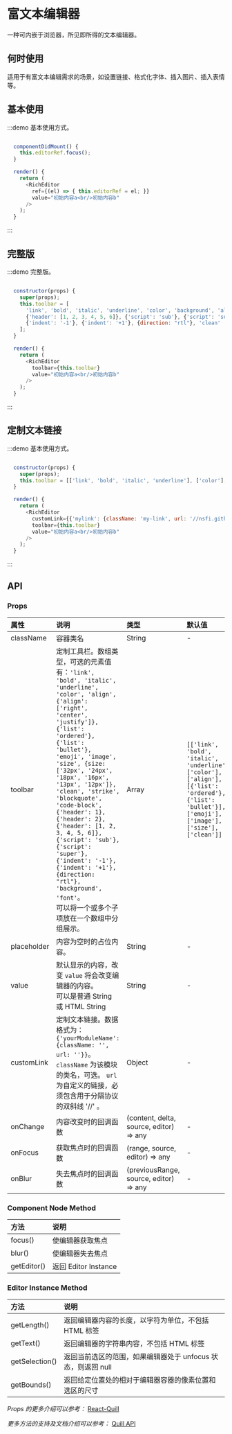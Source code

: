 # 富文本编辑器

一种可内嵌于浏览器，所见即所得的文本编辑器。

## 何时使用

适用于有富文本编辑需求的场景，如设置链接、格式化字体、插入图片、插入表情等。

## 基本使用

:::demo 基本使用方式。

```js

  componentDidMount() {
    this.editorRef.focus();
  }

  render() {
    return (
      <RichEditor
        ref={(el) => { this.editorRef = el; }}
        value="初始内容a<br/>初始内容b"
      />
    );
  }
```
:::

## 完整版

:::demo 完整版。

```js

  constructor(props) {
    super(props);
    this.toolbar = [
      'link', 'bold', 'italic', 'underline', 'color', 'background', 'align', 'font', 'size', {'list': 'ordered'}, {'list': 'bullet'}, 'emoji', 'image', 'strike', 'blockquote', 'code-block', 
      {'header': [1, 2, 3, 4, 5, 6]}, {'script': 'sub'}, {'script': 'super'}, 
      {'indent': '-1'}, {'indent': '+1'}, {direction: "rtl"}, 'clean'
    ];
  }

  render() {
    return (
      <RichEditor
        toolbar={this.toolbar}
        value="初始内容a<br/>初始内容b"
      />
    );
  }
```
:::

## 定制文本链接

:::demo 基本使用方式。

```js

  constructor(props) {
    super(props);
    this.toolbar = [['link', 'bold', 'italic', 'underline'], ['color'], ['align'], [{'list': 'ordered'}, {'list': 'bullet'}], ['emoji'], ['image'], ['size'], ['clean'], ['mylink']];
  }

  render() {
    return (
      <RichEditor
        customLink={{'mylink': {className: 'my-link', url: '//nsfi.github.io/ppfish-components/#/home'}}}
        toolbar={this.toolbar}
        value="初始内容a<br/>初始内容b"
      />
    );
  }
```
:::

## API

### Props

|属性|说明|类型|默认值|
|:-|:-|:-|:-|
| className | 容器类名 | String | - |
| toolbar | 定制工具栏。数组类型，可选的元素值有：`'link', 'bold', 'italic', 'underline', 'color', 'align', {'align': ['right', 'center', 'justify']}, {'list': 'ordered'}, {'list': 'bullet'}, 'emoji', 'image', 'size', {size: ['32px', '24px', '18px', '16px', '13px', '12px']}, 'clean', 'strike', 'blockquote', 'code-block', {'header': 1}, {'header': 2}, {'header': [1, 2, 3, 4, 5, 6]}, {'script': 'sub'}, {'script': 'super'}, {'indent': '-1'}, {'indent': '+1'}, {direction: "rtl"}, 'background', 'font'`。<br/>可以将一个或多个子项放在一个数组中分组展示。| Array | `[['link', 'bold', 'italic', 'underline'], ['color'], ['align'], [{'list': 'ordered'}, {'list': 'bullet'}], ['emoji'], ['image'], ['size'], ['clean']]` |
| placeholder | 内容为空时的占位内容。 | String | - |
| value | 默认显示的内容，改变 `value` 将会改变编辑器的内容。<br/>可以是普通 String 或 HTML String | String | - |
| customLink | 定制文本链接。数据格式为： `{'yourModuleName': {className: '', url: ''}}`。 `className` 为该模块的类名，可选。 `url` 为自定义的链接，必须包含用于分隔协议的双斜线 '//' 。 | Object | - |
| onChange | 内容改变时的回调函数 | (content, delta, source, editor) => any | - |
| onFocus | 获取焦点时的回调函数 | (range, source, editor) => any | - |
| onBlur | 失去焦点时的回调函数 | (previousRange, source, editor) => any | - |


### Component Node Method

|方法|说明|
|:-|:-|
| focus() | 使编辑器获取焦点 |
| blur() | 使编辑器失去焦点 |
| getEditor() | 返回 Editor Instance |


### Editor Instance Method

|方法|说明|
|:-|:-|
| getLength() | 返回编辑器内容的长度，以字符为单位，不包括 HTML 标签 |
| getText() | 返回编辑器的字符串内容，不包括 HTML 标签 |
| getSelection() | 返回当前选区的范围，如果编辑器处于 unfocus 状态，则返回 null |
| getBounds() | 返回给定位置处的相对于编辑器容器的像素位置和选区的尺寸 |


_Props 的更多介绍可以参考：_
[React-Quill](https://github.com/zenoamaro/react-quill)  

_更多方法的支持及文档介绍可以参考：_
[Quill API](https://quilljs.com/docs/api)
